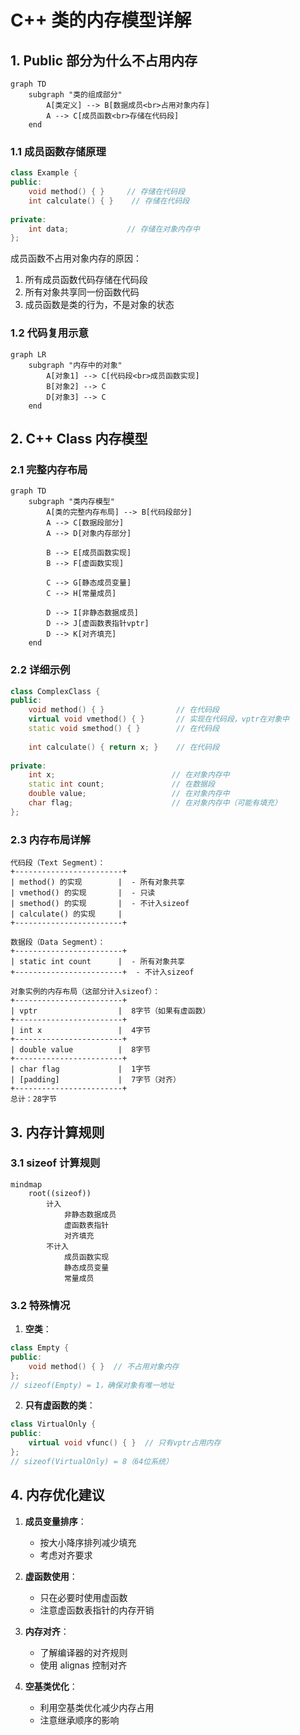 # C++ 类的内存模型详解

## 1. Public 部分为什么不占用内存

```mermaid
graph TD
    subgraph "类的组成部分"
        A[类定义] --> B[数据成员<br>占用对象内存]
        A --> C[成员函数<br>存储在代码段]
    end
```

### 1.1 成员函数存储原理

```cpp
class Example {
public:
    void method() { }     // 存储在代码段
    int calculate() { }    // 存储在代码段
    
private:
    int data;             // 存储在对象内存中
};
```

成员函数不占用对象内存的原因：
1. 所有成员函数代码存储在代码段
2. 所有对象共享同一份函数代码
3. 成员函数是类的行为，不是对象的状态

### 1.2 代码复用示意

```mermaid
graph LR
    subgraph "内存中的对象"
        A[对象1] --> C[代码段<br>成员函数实现]
        B[对象2] --> C
        D[对象3] --> C
    end
```

## 2. C++ Class 内存模型

### 2.1 完整内存布局

```mermaid
graph TD
    subgraph "类内存模型"
        A[类的完整内存布局] --> B[代码段部分]
        A --> C[数据段部分]
        A --> D[对象内存部分]
        
        B --> E[成员函数实现]
        B --> F[虚函数实现]
        
        C --> G[静态成员变量]
        C --> H[常量成员]
        
        D --> I[非静态数据成员]
        D --> J[虚函数表指针vptr]
        D --> K[对齐填充]
    end
```

### 2.2 详细示例

```cpp
class ComplexClass {
public:
    void method() { }                // 在代码段
    virtual void vmethod() { }       // 实现在代码段，vptr在对象中
    static void smethod() { }        // 在代码段
    
    int calculate() { return x; }    // 在代码段
    
private:
    int x;                          // 在对象内存中
    static int count;               // 在数据段
    double value;                   // 在对象内存中
    char flag;                      // 在对象内存中（可能有填充）
};
```

### 2.3 内存布局详解

```
代码段（Text Segment）：
+------------------------+
| method() 的实现        |  - 所有对象共享
| vmethod() 的实现       |  - 只读
| smethod() 的实现       |  - 不计入sizeof
| calculate() 的实现     |
+------------------------+

数据段（Data Segment）：
+------------------------+
| static int count      |  - 所有对象共享
+------------------------+  - 不计入sizeof

对象实例的内存布局（这部分计入sizeof）：
+------------------------+
| vptr                  |  8字节（如果有虚函数）
+------------------------+
| int x                 |  4字节
+------------------------+
| double value          |  8字节
+------------------------+
| char flag             |  1字节
| [padding]             |  7字节（对齐）
+------------------------+
总计：28字节
```

## 3. 内存计算规则

### 3.1 sizeof 计算规则

```mermaid
mindmap
    root((sizeof))
        计入
            非静态数据成员
            虚函数表指针
            对齐填充
        不计入
            成员函数实现
            静态成员变量
            常量成员
```

### 3.2 特殊情况

1. **空类**：
```cpp
class Empty {
public:
    void method() { }  // 不占用对象内存
};
// sizeof(Empty) = 1，确保对象有唯一地址
```

2. **只有虚函数的类**：
```cpp
class VirtualOnly {
public:
    virtual void vfunc() { }  // 只有vptr占用内存
};
// sizeof(VirtualOnly) = 8（64位系统）
```

## 4. 内存优化建议

1. **成员变量排序**：
   - 按大小降序排列减少填充
   - 考虑对齐要求

2. **虚函数使用**：
   - 只在必要时使用虚函数
   - 注意虚函数表指针的内存开销

3. **内存对齐**：
   - 了解编译器的对齐规则
   - 使用 alignas 控制对齐

4. **空基类优化**：
   - 利用空基类优化减少内存占用
   - 注意继承顺序的影响
